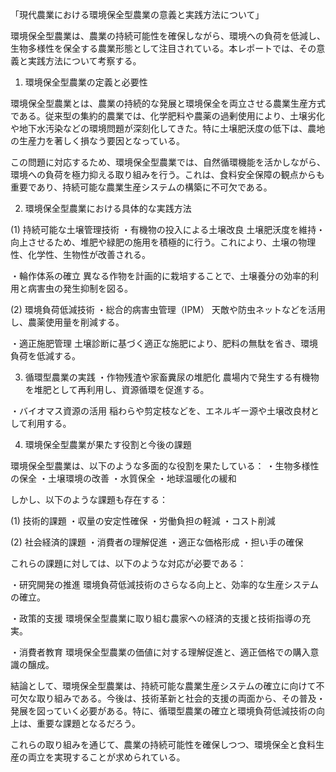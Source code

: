 「現代農業における環境保全型農業の意義と実践方法について」

環境保全型農業は、農業の持続可能性を確保しながら、環境への負荷を低減し、生物多様性を保全する農業形態として注目されている。本レポートでは、その意義と実践方法について考察する。

1. 環境保全型農業の定義と必要性

環境保全型農業とは、農業の持続的な発展と環境保全を両立させる農業生産方式である。従来型の集約的農業では、化学肥料や農薬の過剰使用により、土壌劣化や地下水汚染などの環境問題が深刻化してきた。特に土壌肥沃度の低下は、農地の生産力を著しく損なう要因となっている。

この問題に対応するため、環境保全型農業では、自然循環機能を活かしながら、環境への負荷を極力抑える取り組みを行う。これは、食料安全保障の観点からも重要であり、持続可能な農業生産システムの構築に不可欠である。

2. 環境保全型農業における具体的な実践方法

(1) 持続可能な土壌管理技術
・有機物の投入による土壌改良
土壌肥沃度を維持・向上させるため、堆肥や緑肥の施用を積極的に行う。これにより、土壌の物理性、化学性、生物性が改善される。

・輪作体系の確立
異なる作物を計画的に栽培することで、土壌養分の効率的利用と病害虫の発生抑制を図る。

(2) 環境負荷低減技術
・総合的病害虫管理（IPM）
天敵や防虫ネットなどを活用し、農薬使用量を削減する。

・適正施肥管理
土壌診断に基づく適正な施肥により、肥料の無駄を省き、環境負荷を低減する。

3. 循環型農業の実践
・作物残渣や家畜糞尿の堆肥化
農場内で発生する有機物を堆肥として再利用し、資源循環を促進する。

・バイオマス資源の活用
稲わらや剪定枝などを、エネルギー源や土壌改良材として利用する。

4. 環境保全型農業が果たす役割と今後の課題

環境保全型農業は、以下のような多面的な役割を果たしている：
・生物多様性の保全
・土壌環境の改善
・水質保全
・地球温暖化の緩和

しかし、以下のような課題も存在する：

(1) 技術的課題
・収量の安定性確保
・労働負担の軽減
・コスト削減

(2) 社会経済的課題
・消費者の理解促進
・適正な価格形成
・担い手の確保

これらの課題に対しては、以下のような対応が必要である：

・研究開発の推進
環境負荷低減技術のさらなる向上と、効率的な生産システムの確立。

・政策的支援
環境保全型農業に取り組む農家への経済的支援と技術指導の充実。

・消費者教育
環境保全型農業の価値に対する理解促進と、適正価格での購入意識の醸成。

結論として、環境保全型農業は、持続可能な農業生産システムの確立に向けて不可欠な取り組みである。今後は、技術革新と社会的支援の両面から、その普及・発展を図っていく必要がある。特に、循環型農業の確立と環境負荷低減技術の向上は、重要な課題となるだろう。

これらの取り組みを通じて、農業の持続可能性を確保しつつ、環境保全と食料生産の両立を実現することが求められている。
